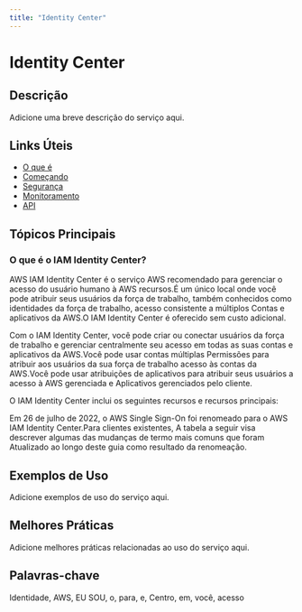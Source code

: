 ```yaml
---
title: "Identity Center"
---
```


# Identity Center

## Descrição

Adicione uma breve descrição do serviço aqui.

## Links Úteis

- [O que é](https://docs.aws.amazon.com/singlesignon/latest/userguide/what-is.html)
- [Começando](https://docs.aws.amazon.com/singlesignon/latest/userguide/getting-started.html)
- [Segurança](https://docs.aws.amazon.com/singlesignon/latest/userguide/security.html)
- [Monitoramento](https://docs.aws.amazon.com/singlesignon/latest/userguide/monitoring.html)
- [API](https://docs.aws.amazon.com/singlesignon/latest/userguide/api.html)

## Tópicos Principais

### O que é o IAM Identity Center?

AWS IAM Identity Center é o serviço AWS recomendado para gerenciar o acesso do usuário humano à AWS
recursos.É um único local onde você pode atribuir seus usuários da força de trabalho, também conhecidos como identidades da força de trabalho, acesso consistente a múltiplos
Contas e aplicativos da AWS.O IAM Identity Center é oferecido sem custo adicional.

Com o IAM Identity Center, você pode criar ou conectar usuários da força de trabalho e gerenciar centralmente seu acesso
em todas as suas contas e aplicativos da AWS.Você pode usar contas múltiplas
Permissões para atribuir aos usuários da sua força de trabalho acesso às contas da AWS.Você pode usar
atribuições de aplicativos para atribuir seus usuários a acesso à AWS gerenciada e
Aplicativos gerenciados pelo cliente.

O IAM Identity Center inclui os seguintes recursos e recursos principais:

Em 26 de julho de 2022, o AWS Single Sign-On foi renomeado para o AWS IAM Identity Center.Para clientes existentes,
A tabela a seguir visa descrever algumas das mudanças de termo mais comuns que foram
Atualizado ao longo deste guia como resultado da renomeação.

## Exemplos de Uso

Adicione exemplos de uso do serviço aqui.

## Melhores Práticas

Adicione melhores práticas relacionadas ao uso do serviço aqui.

## Palavras-chave

Identidade, AWS, EU SOU, o, para, e, Centro, em, você, acesso

